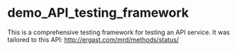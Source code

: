 # demo_API_testing_framework
This is a comprehensive testing framework for testing an API service. It was tailored to this API: http://ergast.com/mrd/methods/status/
